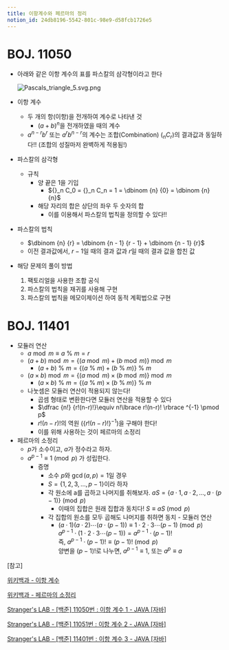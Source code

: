 ```yaml
---
title: 이항계수와 페르마의 정리
notion_id: 24db8196-5542-801c-98e9-d58fcb1726e5
---
```

  
# BOJ. 11050  
  
- 아래와 같은 이항 계수의 표를 파스칼의 삼각형이라고 한다  
  
    ![Pascals_triangle_5.svg.png](https://prod-files-secure.s3.us-west-2.amazonaws.com/ee9cb3f6-9bac-463c-ac07-0442097183e8/67dbf580-7a07-485d-ae36-3de4a6a96e17/Pascals_triangle_5.svg.png?X-Amz-Algorithm=AWS4-HMAC-SHA256&X-Amz-Content-Sha256=UNSIGNED-PAYLOAD&X-Amz-Credential=ASIAZI2LB4665FYJSJHB%2F20250903%2Fus-west-2%2Fs3%2Faws4_request&X-Amz-Date=20250903T060012Z&X-Amz-Expires=3600&X-Amz-Security-Token=IQoJb3JpZ2luX2VjENX%2F%2F%2F%2F%2F%2F%2F%2F%2F%2FwEaCXVzLXdlc3QtMiJGMEQCIC%2BB455PsjGLaOZ8tr8oiDINGFWzhcXzQeFcy6%2B87NPCAiBjXGYqM33ypEuN%2BfYsF%2BLSK8Ur8oQc7HCf4OJQ7c3f3Sr%2FAwg%2BEAAaDDYzNzQyMzE4MzgwNSIM0HEi9GlFA1FxF4ioKtwD2kfFFdV60Gf2wkc5TmPJ7kBMO9cUvBDHeQRSHD827G9cJNQ4f3Res0uf2TaM1%2BJKPh4AJ8pRuaiN0ycB21pusnzmipYa4xXCDBrr6O%2FUyfsjqD0kcQpvIhkn2c6ckMCtGr%2F2ZctdE%2FaPTyK5lI%2BH%2FoFj9HCEDpu3EPPexRPKEGW4oEBw87i54E15bWvUgZyZ2j7tF%2B6rh83NZ1yovNLRPdkCXFFSAcW70nFSVLov8EbL53pqyIZESDhSkCvsjW%2FgynREmpEkWj1a2NqOcf25BReySr7bHYfHGosGglTzotHBz2oqCVaqC0AZRMwAsWNN0tCvVlDJlzE70yLL%2BQZ8Tn5A2Ctf0CaqrtMVymN88WJWu83S737Rb3LYu5x3VRyNgiFX4TnQ4mSOwiwtuQRIGwoxxmn%2BDrr17vcsaOLQjrNbGjy2FVgDGXJy%2B%2FiRwcyRRZW8L7hW2Nha0NAxKO%2FXhigvYY1TVBKeUbQZNPLLC0oDOHzUq1EVv%2BBMxkoPMPP45LwMPsY6CZ9j0%2BDQ6Zcjl%2BLGdOZyhO3MKHd8gzE%2FoUUyUb803LGkFXaTJFmlgdxpA%2BONcWBq6S0Zmjj0aniu0koAqjp1p3lsyZ9bQ12llGODirMO32zRBUm%2FSTAwiJDfxQY6pgHJ6FkDaj1WBprcFk6f2FrRdmcX2useC1QgAcC9U0XVYYY2fCyGq6KyQeUxsNAFTnHk0%2Br5OEuE7BkB07Ik8ie%2BubGl1wcpxceRDXSdIll2EphIR0a5n34VwT22dAIEQdI9wuQitIQ8gVQwiLyxjRa%2BelJJ%2BkHOUoNq%2FUClwFofzZ6waxbF3V1b1S1mkc3ey9Nd6mG4%2BaktwGJEPGi9ZDuYZ1kglVVJ&X-Amz-Signature=06ab069d44dc74a30b1e1b0cf52324921935bb3c6ea80ebefa4ed1e3fca70899&X-Amz-SignedHeaders=host&x-amz-checksum-mode=ENABLED&x-id=GetObject)  
  
- 이항 계수  
    - 두 개의 항(이항)을 전개하여 계수로 나타낸 것  
        - $(a+b)^n$을 전개하였을 때의 계수  
    - $a^{n-r}b^r$ 또는 $a^rb^{n-r}$의 계수는 조합(Combination) (${}_nC_r$)의 결과값과 동일하다!! (조합의 성질마저 완벽하게 적용됨!)  
- 파스칼의 삼각형  
    - 규칙  
        - 양 끝은 1을 기입  
            - ${}_n C_0 = {}_n C_n = 1 = \dbinom {n} {0} = \dbinom {n} {n}$  
        - 해당 자리의 합은 상단의 좌우 두 숫자의 합  
            - 이를 이용해서 파스칼의 법칙을 정의할 수 있다!!  
- 파스칼의 법칙  
    - $\dbinom {n} {r} = \dbinom {n - 1} {r  - 1} + \dbinom {n - 1} {r}$  
    - 이전 결과값에서, $r-1$일 때의 결과 값과 $r$일 때의 결과 값을 합친 값  
- 해당 문제의 풀이 방법  
    1. 팩토리얼을 사용한 조합 공식  
    2. 파스칼의 법칙을 재귀를 사용해 구현  
    3. 파스칼의 법칙을 메모이제이션 하여 동적 계획법으로 구현  
  
# BOJ. 11401  
  
- 모듈러 연산  
    - $a \bmod m \equiv a \ \% \ m = r$  
    - $(a + b) \bmod m = \lbrace (a \bmod m) + (b \bmod m) \rbrace \bmod m$  
        - $(a + b) \ \% \ m = \lbrace (a \ \% \ m) + (b \ \% \ m) \rbrace \ \% \ m$  
    - $(a \times b) \bmod m = \lbrace (a \bmod m) \times (b \bmod m) \rbrace \bmod m$  
        - $(a \times b) \ \% \ m = \lbrace (a \ \% \ m) \times (b \ \% \ m) \rbrace \ \% \ m$  
    - 나눗셈은 모듈러 연산이 적용되지 않는다!  
        - 곱셈 형태로 변환한다면 모듈러 연산을 적용할 수 있다  
        - $\dfrac {n!} {r!(n-r)!}\equiv n!\lbrace r!(n-r)! \rbrace ^{-1} \pmod p$  
        - $r!(n-r)!$의 역원 ($\lbrace r!(n-r)! \rbrace ^ {-1}$)을 구해야 한다!  
        - 이를 위해 사용하는 것이 페르마의 소정리  
- 페르마의 소정리  
    - $p$가 소수이고, $a$가 정수라고 하자.  
    - $a^{p-1} \equiv 1 \pmod p$ 가 성립한다.  
        - 증명  
            - 소수 $p$와 $\gcd(a, p) = 1$일 경우  
            - $S = \lbrace 1,2,3,\dots, p-1 \rbrace$이라 하자  
            - 각 원소에 a를 곱하고 나머지를 취해보자. $aS = \lbrace a \cdot 1, a \cdot 2, \dots, a \cdot (p-1) \rbrace \pmod p$  
                - 이때의 집합은 원래 집합과 동치다! $S \equiv aS \pmod p$  
            - 각 집합의 원소를 모두 곱해도 나머지를 취하면 동치 - 모듈러 연산  
                - $(a \cdot 1)(a \cdot 2) \cdots(a \cdot (p-1)) \equiv 1 \cdot 2 \cdot 3 \cdots (p-1) \pmod p$   
                $a^{p-1} \cdot (1 \cdot 2 \cdot 3 \cdots (p-1)) = a^{p-1} \cdot (p-1)!$   
                즉, $a^{p-1} \cdot (p-1)! \equiv (p-1)! \pmod p$  
                양변을 $(p-1)!$로 나누면, $a^{p-1} \equiv 1$, 또는 $a^p \equiv a$  
  
[참고]  
  
  
[위키백과 - 이항 계수](https://ko.wikipedia.org/wiki/%EC%9D%B4%ED%95%AD_%EA%B3%84%EC%88%98)  
  
  
[위키백과 - 페르마의 소정리](https://ko.wikipedia.org/wiki/%ED%8E%98%EB%A5%B4%EB%A7%88%EC%9D%98_%EC%86%8C%EC%A0%95%EB%A6%AC)  
  
  
[Stranger's LAB - [백준] 11050번 : 이항 계수 1 - JAVA [자바]](https://st-lab.tistory.com/159)  
  
  
[Stranger's LAB - [백준] 11051번 : 이항 계수 2 - JAVA [자바]](https://st-lab.tistory.com/162)  
  
  
[Stranger's LAB - [백준] 11401번 : 이항 계수 3 - JAVA [자바]](https://st-lab.tistory.com/241)  
  
